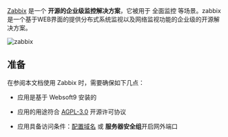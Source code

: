 [Zabbix](GNU ) 是一个 **开源的企业级监控解决方案**，它被用于 全面监控  等场景。zabbix 是一个基于WEB界面的提供分布式系统监视以及网络监视功能的企业级的开源解决方案。


![zabbix](https://libs.websoft9.com/Websoft9/DocsPicture/zh/zabbix/zabbix-gui-websoft9.png)


## 准备

在参阅本文档使用 Zabbix 时，需要确保如下几点：

- 应用是基于 Websoft9 安装的

- 应用的用途符合 [AGPL-3.0](https://opensource.org/licenses/AGPL-3.0) 开源许可协议

- 应用具备访问条件：[配置域名](./domain-set) 或 **服务器安全组**开启网外端口